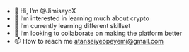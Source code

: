 - 👋 Hi, I’m @JimisayoX
- 👀 I’m interested in learning much about crypto 
- 🌱 I’m currently learning different skillset
- 💞️ I’m looking to collaborate on making the platform better
- 📫 How to reach me atanseiyeopeyemi@gmail.com 

<!---
JimisayoX/JimisayoX is a ✨ special ✨ repository because its `README.md` (this file) appears on your GitHub profile.
You can click the Preview link to take a look at your changes.
--->
